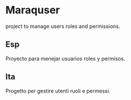# Maraquser
project to manage users roles and permissions.

## Esp
Proyecto para menejar usuarios roles y permisos.

## Ita
Progetto per gestire utenti ruoli e permessi.


